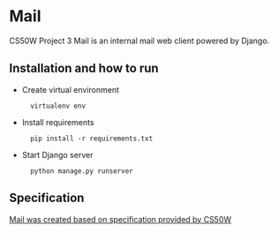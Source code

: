 # Mail
 CS50W Project 3
 Mail is an internal mail web client powered by Django.

## Installation and how to run

- Create virtual environment

        virtualenv env

- Install requirements

        pip install -r requirements.txt

- Start Django server

        python manage.py runserver

## Specification

[Mail was created based on specification provided by CS50W](https://cs50.harvard.edu/web/2020/projects/3/mail/)

